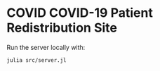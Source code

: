 # COVID COVID-19 Patient Redistribution Site

Run the server locally with:
```
julia src/server.jl
```
